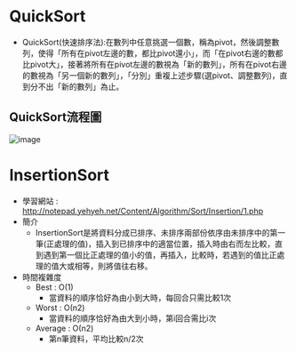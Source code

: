# QuickSort
* QuickSort(快速排序法):在數列中任意挑選一個數，稱為pivot，然後調整數列，使得「所有在pivot左邊的數，都比pivot還小」，而「在pivot右邊的數都比pivot大」，接著將所有在pivot左邊的數視為「新的數列」，所有在pivot右邊的數視為「另一個新的數列」，「分別」重複上述步驟(選pivot、調整數列)，直到分不出「新的數列」為止。
## QuickSort流程圖
![image](https://github.com/hans0517/hans/blob/master/week4/QuickSortpic100.png)
# InsertionSort
* 學習網站 : http://notepad.yehyeh.net/Content/Algorithm/Sort/Insertion/1.php
* 簡介
  * InsertionSort是將資料分成已排序、未排序兩部份依序由未排序中的第一筆(正處理的值)，插入到已排序中的適當位置，插入時由右而左比較，直到遇到第一個比正處理的值小的值，再插入，比較時，若遇到的值比正處理的值大或相等，則將值往右移。
* 時間複雜度
  * Best : Ο(1)
    * 當資料的順序恰好為由小到大時，每回合只需比較1次
  * Worst : Ο(n2)
    * 當資料的順序恰好為由大到小時，第i回合需比i次
  * Average : Ο(n2)
    * 第n筆資料，平均比較n/2次
